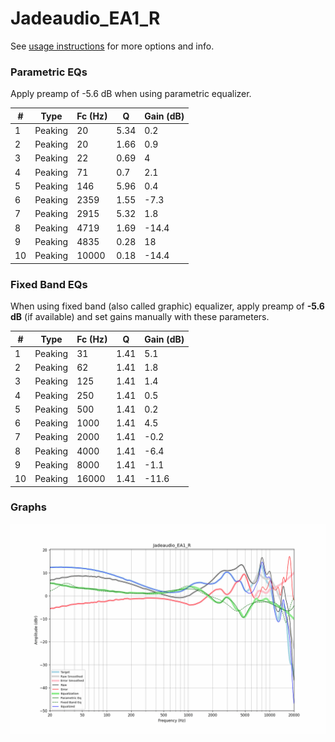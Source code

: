 # Jadeaudio_EA1_R
See [usage instructions](https://github.com/jaakkopasanen/AutoEq#usage) for more options and info.

### Parametric EQs
Apply preamp of -5.6 dB when using parametric equalizer.

|   # | Type    |   Fc (Hz) |    Q |   Gain (dB) |
|-----|---------|-----------|------|-------------|
|   1 | Peaking |        20 | 5.34 |         0.2 |
|   2 | Peaking |        20 | 1.66 |         0.9 |
|   3 | Peaking |        22 | 0.69 |         4   |
|   4 | Peaking |        71 | 0.7  |         2.1 |
|   5 | Peaking |       146 | 5.96 |         0.4 |
|   6 | Peaking |      2359 | 1.55 |        -7.3 |
|   7 | Peaking |      2915 | 5.32 |         1.8 |
|   8 | Peaking |      4719 | 1.69 |       -14.4 |
|   9 | Peaking |      4835 | 0.28 |        18   |
|  10 | Peaking |     10000 | 0.18 |       -14.4 |

### Fixed Band EQs
When using fixed band (also called graphic) equalizer, apply preamp of **-5.6 dB** (if available) and set gains manually with these parameters.

|   # | Type    |   Fc (Hz) |    Q |   Gain (dB) |
|-----|---------|-----------|------|-------------|
|   1 | Peaking |        31 | 1.41 |         5.1 |
|   2 | Peaking |        62 | 1.41 |         1.8 |
|   3 | Peaking |       125 | 1.41 |         1.4 |
|   4 | Peaking |       250 | 1.41 |         0.5 |
|   5 | Peaking |       500 | 1.41 |         0.2 |
|   6 | Peaking |      1000 | 1.41 |         4.5 |
|   7 | Peaking |      2000 | 1.41 |        -0.2 |
|   8 | Peaking |      4000 | 1.41 |        -6.4 |
|   9 | Peaking |      8000 | 1.41 |        -1.1 |
|  10 | Peaking |     16000 | 1.41 |       -11.6 |

### Graphs
![](./Jadeaudio_EA1_R.png)
